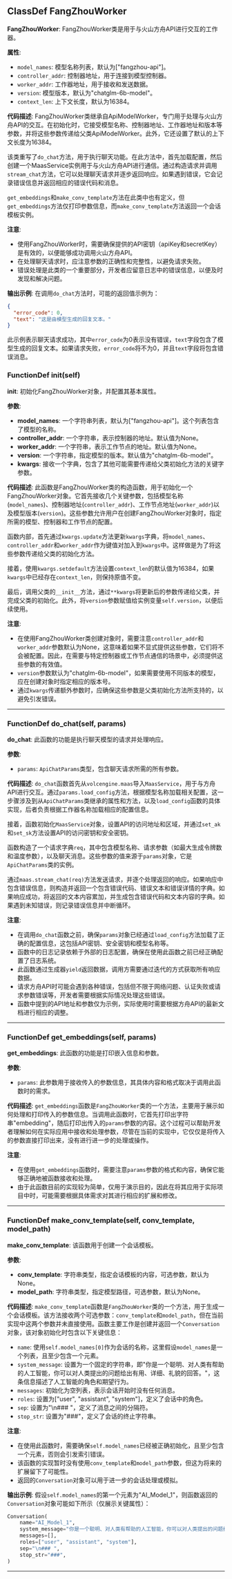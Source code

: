 ## ClassDef FangZhouWorker
**FangZhouWorker**: FangZhouWorker类是用于与火山方舟API进行交互的工作器。

**属性**:
- `model_names`: 模型名称列表，默认为["fangzhou-api"]。
- `controller_addr`: 控制器地址，用于连接到模型控制器。
- `worker_addr`: 工作器地址，用于接收和发送数据。
- `version`: 模型版本，默认为"chatglm-6b-model"。
- `context_len`: 上下文长度，默认为16384。

**代码描述**:
FangZhouWorker类继承自ApiModelWorker，专门用于处理与火山方舟API的交互。在初始化时，它接受模型名称、控制器地址、工作器地址和版本等参数，并将这些参数传递给父类ApiModelWorker。此外，它还设置了默认的上下文长度为16384。

该类重写了`do_chat`方法，用于执行聊天功能。在此方法中，首先加载配置，然后创建一个MaasService实例用于与火山方舟API进行通信。通过构造请求并调用`stream_chat`方法，它可以处理聊天请求并逐步返回响应。如果遇到错误，它会记录错误信息并返回相应的错误代码和消息。

`get_embeddings`和`make_conv_template`方法在此类中也有定义，但`get_embeddings`方法仅打印参数信息，而`make_conv_template`方法返回一个会话模板实例。

**注意**:
- 使用FangZhouWorker时，需要确保提供的API密钥（apiKey和secretKey）是有效的，以便能够成功调用火山方舟API。
- 在处理聊天请求时，应注意参数的正确性和完整性，以避免请求失败。
- 错误处理是此类的一个重要部分，开发者应留意日志中的错误信息，以便及时发现和解决问题。

**输出示例**:
在调用`do_chat`方法时，可能的返回值示例为：
```json
{
  "error_code": 0,
  "text": "这是由模型生成的回复文本。"
}
```
此示例表示聊天请求成功，其中`error_code`为0表示没有错误，`text`字段包含了模型生成的回复文本。如果请求失败，`error_code`将不为0，并且`text`字段将包含错误消息。
### FunctionDef __init__(self)
**__init__**: 初始化FangZhouWorker对象，并配置其基本属性。

**参数**:
- **model_names**: 一个字符串列表，默认为["fangzhou-api"]。这个列表包含了模型的名称。
- **controller_addr**: 一个字符串，表示控制器的地址。默认值为None。
- **worker_addr**: 一个字符串，表示工作节点的地址。默认值为None。
- **version**: 一个字符串，指定模型的版本。默认值为"chatglm-6b-model"。
- **kwargs**: 接收一个字典，包含了其他可能需要传递给父类初始化方法的关键字参数。

**代码描述**:
此函数是FangZhouWorker类的构造函数，用于初始化一个FangZhouWorker对象。它首先接收几个关键参数，包括模型名称(`model_names`)、控制器地址(`controller_addr`)、工作节点地址(`worker_addr`)以及模型版本(`version`)。这些参数允许用户在创建FangZhouWorker对象时，指定所需的模型、控制器和工作节点的配置。

函数内部，首先通过`kwargs.update`方法更新`kwargs`字典，将`model_names`、`controller_addr`和`worker_addr`作为键值对加入到`kwargs`中。这样做是为了将这些参数传递给父类的初始化方法。

接着，使用`kwargs.setdefault`方法设置`context_len`的默认值为16384，如果`kwargs`中已经存在`context_len`，则保持原值不变。

最后，调用父类的`__init__`方法，通过`**kwargs`将更新后的参数传递给父类，并完成父类的初始化。此外，将`version`参数赋值给实例变量`self.version`，以便后续使用。

**注意**:
- 在使用FangZhouWorker类创建对象时，需要注意`controller_addr`和`worker_addr`参数默认为None，这意味着如果不显式提供这些参数，它们将不会被配置。因此，在需要与特定控制器或工作节点通信的场景中，必须提供这些参数的有效值。
- `version`参数默认为"chatglm-6b-model"，如果需要使用不同版本的模型，应在创建对象时指定相应的版本号。
- 通过`kwargs`传递额外参数时，应确保这些参数是父类初始化方法所支持的，以避免引发错误。
***
### FunctionDef do_chat(self, params)
**do_chat**: 此函数的功能是执行聊天模型的请求并处理响应。

**参数**:
- `params`: `ApiChatParams`类型，包含聊天请求所需的所有参数。

**代码描述**:
`do_chat`函数首先从`volcengine.maas`导入`MaasService`，用于与方舟API进行交互。通过`params.load_config`方法，根据模型名称加载相关配置，这一步骤涉及到从`ApiChatParams`类继承的属性和方法，以及`load_config`函数的具体实现，后者负责根据工作器名称加载相应的配置信息。

接着，函数初始化`MaasService`对象，设置API的访问地址和区域，并通过`set_ak`和`set_sk`方法设置API的访问密钥和安全密钥。

函数构造了一个请求字典`req`，其中包含模型名称、请求参数（如最大生成令牌数和温度参数），以及聊天消息。这些参数的值来源于`params`对象，它是`ApiChatParams`类的实例。

通过`maas.stream_chat(req)`方法发送请求，并逐个处理返回的响应。如果响应中包含错误信息，则构造并返回一个包含错误代码、错误文本和错误详情的字典。如果响应成功，将返回的文本内容累加，并生成包含错误代码和文本内容的字典。如果遇到未知错误，则记录错误信息并中断循环。

**注意**:
- 在调用`do_chat`函数之前，确保`params`对象已经通过`load_config`方法加载了正确的配置信息，这包括API密钥、安全密钥和模型名称等。
- 函数中的日志记录依赖于外部的日志配置，确保在使用此函数之前已经正确配置了日志系统。
- 此函数通过生成器`yield`返回数据，调用方需要通过迭代的方式获取所有响应数据。
- 请求方舟API时可能会遇到各种错误，包括但不限于网络问题、认证失败或请求参数错误等，开发者需要根据实际情况处理这些错误。
- 函数中提到的API地址和参数仅为示例，实际使用时需要根据方舟API的最新文档进行相应的调整。
***
### FunctionDef get_embeddings(self, params)
**get_embeddings**: 此函数的功能是打印嵌入信息和参数。

**参数**:
- `params`: 此参数用于接收传入的参数信息，其具体内容和格式取决于调用此函数时的需求。

**代码描述**:
`get_embeddings`函数是`FangZhouWorker`类的一个方法，主要用于展示如何处理和打印传入的参数信息。当调用此函数时，它首先打印出字符串"embedding"，随后打印出传入的`params`参数的内容。这个过程可以帮助开发者理解如何在实际应用中接收和处理参数，尽管在当前的实现中，它仅仅是将传入的参数直接打印出来，没有进行进一步的处理或操作。

**注意**:
- 在使用`get_embeddings`函数时，需要注意`params`参数的格式和内容，确保它能够正确地被函数接收和处理。
- 由于此函数目前的实现较为简单，仅用于演示目的，因此在将其应用于实际项目中时，可能需要根据具体需求对其进行相应的扩展和修改。
***
### FunctionDef make_conv_template(self, conv_template, model_path)
**make_conv_template**: 该函数用于创建一个会话模板。

**参数**:
- **conv_template**: 字符串类型，指定会话模板的内容，可选参数，默认为None。
- **model_path**: 字符串类型，指定模型路径，可选参数，默认为None。

**代码描述**:
`make_conv_template`函数是`FangZhouWorker`类的一个方法，用于生成一个会话模板。该方法接收两个可选参数：`conv_template`和`model_path`，但在当前实现中这两个参数并未直接使用。函数主要工作是创建并返回一个`Conversation`对象，该对象初始化时包含以下关键信息：
- `name`: 使用`self.model_names[0]`作为会话的名称，这里假设`model_names`是一个列表，且至少包含一个元素。
- `system_message`: 设置为一个固定的字符串，即"你是一个聪明、对人类有帮助的人工智能，你可以对人类提出的问题给出有用、详细、礼貌的回答。"，这条信息描述了人工智能的角色和期望行为。
- `messages`: 初始化为空列表，表示会话开始时没有任何消息。
- `roles`: 设置为["user", "assistant", "system"]，定义了会话中的角色。
- `sep`: 设置为"\n### "，定义了消息之间的分隔符。
- `stop_str`: 设置为"###"，定义了会话的终止字符串。

**注意**:
- 在使用此函数时，需要确保`self.model_names`已经被正确初始化，且至少包含一个元素，否则会引发索引错误。
- 该函数的实现暂时没有使用`conv_template`和`model_path`参数，但这为将来的扩展留下了可能性。
- 返回的`Conversation`对象可以用于进一步的会话处理或模拟。

**输出示例**:
假设`self.model_names`的第一个元素为"AI_Model_1"，则函数返回的`Conversation`对象可能如下所示（仅展示关键属性）：
```python
Conversation(
    name="AI_Model_1",
    system_message="你是一个聪明、对人类有帮助的人工智能，你可以对人类提出的问题给出有用、详细、礼貌的回答。",
    messages=[],
    roles=["user", "assistant", "system"],
    sep="\n### ",
    stop_str="###",
)
```
***
